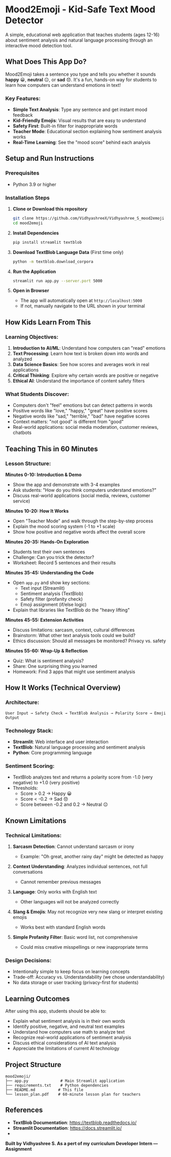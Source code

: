 # Mood2Emoji - Kid-Safe Text Mood Detector 

A simple, educational web application that teaches students (ages 12-16) about sentiment analysis and natural language processing through an interactive mood detection tool.

##  What Does This App Do?

Mood2Emoji takes a sentence you type and tells you whether it sounds **happy** 😀, **neutral** 😐, or **sad** 😞. It's a fun, hands-on way for students to learn how computers can understand emotions in text!

### Key Features:
- **Simple Text Analysis**: Type any sentence and get instant mood feedback
- **Kid-Friendly Emojis**: Visual results that are easy to understand
- **Safety First**: Built-in filter for inappropriate words
- **Teacher Mode**: Educational section explaining how sentiment analysis works
- **Real-Time Learning**: See the "mood score" behind each analysis

##  Setup and Run Instructions

### Prerequisites
- Python 3.9 or higher

### Installation Steps

1. **Clone or Download this repository**
   ```bash
   git clone https://github.com/VidhyashreeX/Vidhyashree_S_mood2emoji
   cd mood2emoji
   ```

2. **Install Dependencies**
   ```bash
   pip install streamlit textblob
   ```

3. **Download TextBlob Language Data** (First time only)
   ```bash
   python -m textblob.download_corpora
   ```

4. **Run the Application**
   ```bash
   streamlit run app.py --server.port 5000
   ```

5. **Open in Browser**
   - The app will automatically open at `http://localhost:5000`
   - If not, manually navigate to the URL shown in your terminal

##  How Kids Learn From This

### Learning Objectives:
1. **Introduction to AI/ML**: Understand how computers can "read" emotions
2. **Text Processing**: Learn how text is broken down into words and analyzed
3. **Data Science Basics**: See how scores and averages work in real applications
4. **Critical Thinking**: Explore why certain words are positive or negative
5. **Ethical AI**: Understand the importance of content safety filters

### What Students Discover:
- Computers don't "feel" emotions but can detect patterns in words
- Positive words like "love," "happy," "great" have positive scores
- Negative words like "sad," "terrible," "bad" have negative scores
- Context matters: "not good" is different from "good"
- Real-world applications: social media moderation, customer reviews, chatbots

## Teaching This in 60 Minutes

### Lesson Structure:

**Minutes 0-10: Introduction & Demo**
- Show the app and demonstrate with 3-4 examples
- Ask students: "How do you think computers understand emotions?"
- Discuss real-world applications (social media, reviews, customer service)

**Minutes 10-20: How It Works**
- Open "Teacher Mode" and walk through the step-by-step process
- Explain the mood scoring system (-1 to +1 scale)
- Show how positive and negative words affect the overall score

**Minutes 20-35: Hands-On Exploration**
- Students test their own sentences
- Challenge: Can you trick the detector?
- Worksheet: Record 5 sentences and their results

**Minutes 35-45: Understanding the Code**
- Open `app.py` and show key sections:
  - Text input (Streamlit)
  - Sentiment analysis (TextBlob)
  - Safety filter (profanity check)
  - Emoji assignment (if/else logic)
- Explain that libraries like TextBlob do the "heavy lifting"

**Minutes 45-55: Extension Activities**
- Discuss limitations: sarcasm, context, cultural differences
- Brainstorm: What other text analysis tools could we build?
- Ethics discussion: Should all messages be monitored? Privacy vs. safety

**Minutes 55-60: Wrap-Up & Reflection**
- Quiz: What is sentiment analysis?
- Share: One surprising thing you learned
- Homework: Find 3 apps that might use sentiment analysis

##  How It Works (Technical Overview)

### Architecture:
```
User Input → Safety Check → TextBlob Analysis → Polarity Score → Emoji Output
```

### Technology Stack:
- **Streamlit**: Web interface and user interaction
- **TextBlob**: Natural language processing and sentiment analysis
- **Python**: Core programming language

### Sentiment Scoring:
- TextBlob analyzes text and returns a polarity score from -1.0 (very negative) to +1.0 (very positive)
- Thresholds:
  - Score > 0.2 → Happy 😀
  - Score < -0.2 → Sad 😞
  - Score between -0.2 and 0.2 → Neutral 😐



##  Known Limitations

### Technical Limitations:
1. **Sarcasm Detection**: Cannot understand sarcasm or irony
   - Example: "Oh great, another rainy day" might be detected as happy
   
2. **Context Understanding**: Analyzes individual sentences, not full conversations
   - Cannot remember previous messages
   
3. **Language**: Only works with English text
   - Other languages will not be analyzed correctly
   
4. **Slang & Emojis**: May not recognize very new slang or interpret existing emojis
   - Works best with standard English words

5. **Simple Profanity Filter**: Basic word list, not comprehensive
   - Could miss creative misspellings or new inappropriate terms


### Design Decisions:
- Intentionally simple to keep focus on learning concepts
- Trade-off: Accuracy vs. Understandability (we chose understandability)
- No data storage or user tracking (privacy-first for students)

## Learning Outcomes

After using this app, students should be able to:
-  Explain what sentiment analysis is in their own words
-  Identify positive, negative, and neutral text examples
-  Understand how computers use math to analyze text
-  Recognize real-world applications of sentiment analysis
- Discuss ethical considerations of AI text analysis
- Appreciate the limitations of current AI technology

## Project Structure

```
mood2emoji/
├── app.py              # Main Streamlit application
├── requirements.txt    # Python dependencies
├── README.md          # This file
└── lesson_plan.pdf    # 60-minute lesson plan for teachers
```



##  References

- **TextBlob Documentation**: https://textblob.readthedocs.io/
- **Streamlit Documentation**: https://docs.streamlit.io/
-


**Built by Vidhyashree S. As a pert of my curriculum Developer Intern — Assignment**
